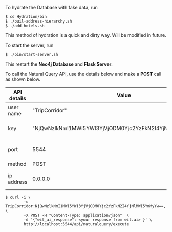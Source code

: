 To hydrate the Database with fake data, run
```
$ cd Hydration/bin
$ ./buil-address-hierarchy.sh
$ ./add-hotels.sh
```
This method of hydration is a quick and dirty way.
Will be modified in future.

To start the server, run
```
$ ./bin/start-server.sh
```
This restart the **Neo4j Database** and **Flask Server**.

To call the Natural Query API, use the details below 
and make a **POST** call as shown below.

API details | Value | Comment
------------|-------|--------
user name | "TripCorridor" | 
key | "NjQwNzlkNmI1MWI5YWI3YjVjODM0Yjc2YzFkN2I4YjNlMWI5YmMyYw==" | Generated using base64
port | 5544 | Don't use 6000 any more
method | POST |
ip address | 0.0.0.0 | Or consult your web admin


```
$ curl -i \ 
        -u TripCorridor:NjQwNzlkNmI1MWI5YWI3YjVjODM0Yjc2YzFkN2I4YjNlMWI5YmMyYw==, \
        -X POST -H "Content-Type: application/json"  \
        -d '{"wit_ai_response": <your response from wit.ai> }' \
        http://localhost:5544/api/naturalquery/execute
```
